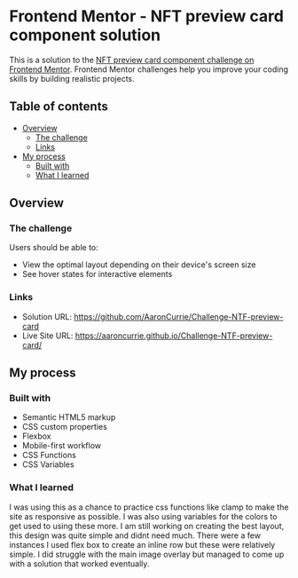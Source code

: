 # Frontend Mentor - NFT preview card component solution

This is a solution to the [NFT preview card component challenge on Frontend Mentor](https://www.frontendmentor.io/challenges/nft-preview-card-component-SbdUL_w0U). Frontend Mentor challenges help you improve your coding skills by building realistic projects. 

## Table of contents

- [Overview](#overview)
  - [The challenge](#the-challenge)
  - [Links](#links)
- [My process](#my-process)
  - [Built with](#built-with)
  - [What I learned](#what-i-learned)

## Overview

### The challenge

Users should be able to:

- View the optimal layout depending on their device's screen size
- See hover states for interactive elements

### Links

- Solution URL: https://github.com/AaronCurrie/Challenge-NTF-preview-card
- Live Site URL: https://aaroncurrie.github.io/Challenge-NTF-preview-card/

## My process

### Built with

- Semantic HTML5 markup
- CSS custom properties
- Flexbox
- Mobile-first workflow
- CSS Functions
- CSS Variables

### What I learned

I was using this as a chance to practice css functions like clamp to make the site as responsive as possible. I was also using variables for the colors to get used to using these more. I am still working on creating the best layout, this design was quite simple and didnt need much. There were a few instances I used flex box to create an inline row but these were relatively simple. 
I did struggle with the main image overlay but managed to come up with a solution that worked eventually. 

